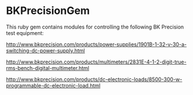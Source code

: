 # BKPrecisionGem

This ruby gem contains modules for controlling the following BK Precision test equipment:

http://www.bkprecision.com/products/power-supplies/1901B-1-32-v-30-a-switching-dc-power-supply.html

http://www.bkprecision.com/products/multimeters/2831E-4-1-2-digit-true-rms-bench-digital-multimeter.html

http://www.bkprecision.com/products/dc-electronic-loads/8500-300-w-programmable-dc-electronic-load.html

